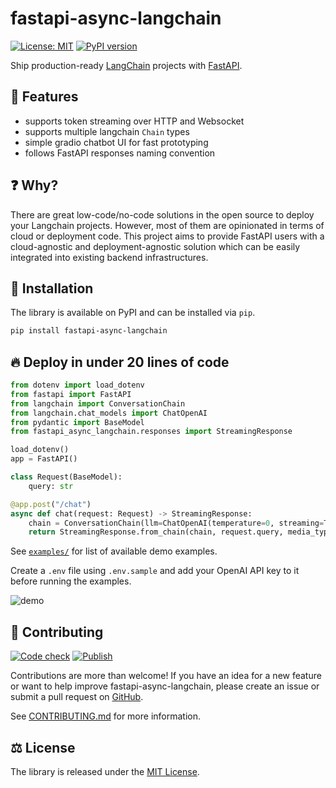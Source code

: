# fastapi-async-langchain

[![License: MIT](https://img.shields.io/badge/License-MIT-yellow.svg)](https://github.com/ajndkr/fastapi-async-langchain/blob/main/LICENSE)
[![PyPI version](https://badge.fury.io/py/fastapi-async-langchain.svg)](https://pypi.org/project/fastapi-async-langchain/)

Ship production-ready [LangChain](https://github.com/hwchase17/langchain) projects with
[FastAPI](https://github.com/tiangolo/fastapi).

## 🚀 Features

- supports token streaming over HTTP and Websocket
- supports multiple langchain `Chain` types
- simple gradio chatbot UI for fast prototyping
- follows FastAPI responses naming convention

## ❓ Why?

There are great low-code/no-code solutions in the open source to deploy your Langchain projects. However,
most of them are opinionated in terms of cloud or deployment code. This project aims to provide FastAPI users
with a cloud-agnostic and deployment-agnostic solution which can be easily integrated into existing
backend infrastructures.

## 💾 Installation

The library is available on PyPI and can be installed via `pip`.

```bash
pip install fastapi-async-langchain
```

## 🔥 Deploy in under 20 lines of code

```python
from dotenv import load_dotenv
from fastapi import FastAPI
from langchain import ConversationChain
from langchain.chat_models import ChatOpenAI
from pydantic import BaseModel
from fastapi_async_langchain.responses import StreamingResponse

load_dotenv()
app = FastAPI()

class Request(BaseModel):
    query: str

@app.post("/chat")
async def chat(request: Request) -> StreamingResponse:
    chain = ConversationChain(llm=ChatOpenAI(temperature=0, streaming=True), verbose=True)
    return StreamingResponse.from_chain(chain, request.query, media_type="text/event-stream")
```

See [`examples/`](https://github.com/ajndkr/fastapi-async-langchain/blob/main/examples/README.md) for list of available demo examples.

Create a `.env` file using `.env.sample` and add your OpenAI API key to it
before running the examples.

![demo](https://raw.githubusercontent.com/ajndkr/fastapi-async-langchain/main/assets/demo.gif)

## 🤝 Contributing

[![Code check](https://github.com/ajndkr/fastapi-async-langchain/actions/workflows/code-check.yaml/badge.svg)](https://github.com/ajndkr/fastapi-async-langchain/actions/workflows/code-check.yaml)
[![Publish](https://github.com/ajndkr/fastapi-async-langchain/actions/workflows/publish.yaml/badge.svg)](https://github.com/ajndkr/fastapi-async-langchain/actions/workflows/publish.yaml)

Contributions are more than welcome! If you have an idea for a new feature or want to help improve fastapi-async-langchain, please create an issue or submit a pull request
on [GitHub](https://github.com/ajndkr/fastapi-async-langchain).

See [CONTRIBUTING.md](./CONTRIBUTING.md) for more information.

## ⚖️ License

The library is released under the [MIT License](https://github.com/ajndkr/fastapi-async-langchain/blob/main/LICENSE).
